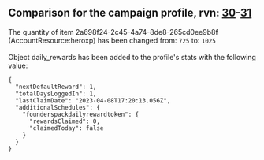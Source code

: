 ## Comparison for the campaign profile, rvn: [30](https://github.com/PRO100KatYT/FortniteProfileRevisions/tree/main/profiles/campaign/30%20campaign.json)-[31](https://github.com/PRO100KatYT/FortniteProfileRevisions/tree/main/profiles/campaign/31%20campaign.json)

The quantity of item 2a698f24-2c45-4a74-8de8-265cd0ee9b8f (AccountResource:heroxp) has been changed from: `725` to: `1025`
<br><br>
Object daily_rewards has been added to the profile's stats with the following value:

```
{
  "nextDefaultReward": 1,
  "totalDaysLoggedIn": 1,
  "lastClaimDate": "2023-04-08T17:20:13.056Z",
  "additionalSchedules": {
    "founderspackdailyrewardtoken": {
      "rewardsClaimed": 0,
      "claimedToday": false
    }
  }
}
```

<br><br>
